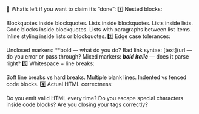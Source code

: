 🧨 What’s left if you want to claim it’s “done”:
1️⃣ Nested blocks:

Blockquotes inside blockquotes.
Lists inside blockquotes.
Lists inside lists.
Code blocks inside blockquotes.
Lists with paragraphs between list items.
Inline styling inside lists or blockquotes.
2️⃣ Edge case tolerances:

Unclosed markers: **bold — what do you do?
Bad link syntax: [text](url — do you error or pass through?
Mixed markers: ***bold italic*** — does it parse right?
3️⃣ Whitespace + line breaks:

Soft line breaks vs hard breaks.
Multiple blank lines.
Indented vs fenced code blocks.
4️⃣ Actual HTML correctness:

Do you emit valid HTML every time?
Do you escape special characters inside code blocks?
Are you closing your tags correctly?
